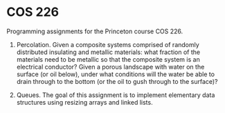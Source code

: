 # COS 226
Programming assignments for the Princeton course COS 226.

1. Percolation.
Given a composite systems comprised of randomly distributed insulating and metallic materials: what fraction of the materials need to be metallic so that the composite system is an electrical conductor? Given a porous landscape with water on the surface (or oil below), under what conditions will the water be able to drain through to the bottom (or the oil to gush through to the surface)? 

2. Queues.
The goal of this assignment is to implement elementary data structures using resizing arrays and linked lists.
